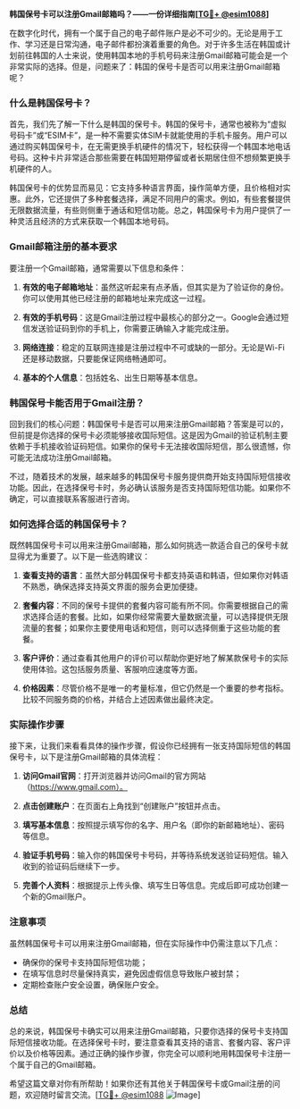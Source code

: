 **韩国保号卡可以注册Gmail邮箱吗？——一份详细指南[[TG💪+ @esim1088](https://t.me/s/esim1088)]**

在数字化时代，拥有一个属于自己的电子邮件账户是必不可少的。无论是用于工作、学习还是日常沟通，电子邮件都扮演着重要的角色。对于许多生活在韩国或计划前往韩国的人士来说，使用韩国本地的手机号码来注册Gmail邮箱可能会是一个非常实际的选择。但是，问题来了：韩国的保号卡是否可以用来注册Gmail邮箱呢？

### 什么是韩国保号卡？

首先，我们先了解一下什么是韩国的保号卡。韩国的保号卡，通常也被称为“虚拟号码卡”或“ESIM卡”，是一种不需要实体SIM卡就能使用的手机卡服务。用户可以通过购买韩国保号卡，在无需更换手机硬件的情况下，轻松获得一个韩国本地电话号码。这种卡片非常适合那些需要在韩国短期停留或者长期居住但不想频繁更换手机硬件的人。

韩国保号卡的优势显而易见：它支持多种语言界面，操作简单方便，且价格相对实惠。此外，它还提供了多种套餐选择，满足不同用户的需求。例如，有些套餐提供无限数据流量，有些则侧重于通话和短信功能。总之，韩国保号卡为用户提供了一种灵活且经济的方式来获取一个韩国本地号码。

### Gmail邮箱注册的基本要求

要注册一个Gmail邮箱，通常需要以下信息和条件：

1. **有效的电子邮箱地址**：虽然这听起来有点矛盾，但其实是为了验证你的身份。你可以使用其他已经注册的邮箱地址来完成这一过程。
   
2. **有效的手机号码**：这是Gmail注册过程中最核心的部分之一。Google会通过短信发送验证码到你的手机上，你需要正确输入才能完成注册。

3. **网络连接**：稳定的互联网连接是注册过程中不可或缺的一部分。无论是Wi-Fi还是移动数据，只要能保证网络畅通即可。

4. **基本的个人信息**：包括姓名、出生日期等基本信息。

### 韩国保号卡能否用于Gmail注册？

回到我们的核心问题：韩国保号卡是否可以用来注册Gmail邮箱？答案是可以的，但前提是你选择的保号卡必须能够接收国际短信。这是因为Gmail的验证机制主要依赖于手机接收验证码短信。如果你的保号卡无法接收国际短信，那么很遗憾，你可能无法成功注册Gmail邮箱。

不过，随着技术的发展，越来越多的韩国保号卡服务提供商开始支持国际短信接收功能。因此，在选择保号卡时，务必确认该服务是否支持国际短信功能。如果你不确定，可以直接联系客服进行咨询。

### 如何选择合适的韩国保号卡？

既然韩国保号卡可以用来注册Gmail邮箱，那么如何挑选一款适合自己的保号卡就显得尤为重要了。以下是一些选购建议：

1. **查看支持的语言**：虽然大部分韩国保号卡都支持英语和韩语，但如果你对韩语不熟悉，确保选择支持英文界面的服务会更加便捷。

2. **套餐内容**：不同的保号卡提供的套餐内容可能有所不同。你需要根据自己的需求选择合适的套餐。比如，如果你经常需要大量数据流量，可以选择提供无限流量的套餐；如果你主要使用电话和短信，则可以选择侧重于这些功能的套餐。

3. **客户评价**：通过查看其他用户的评价可以帮助你更好地了解某款保号卡的实际使用体验。这包括服务质量、客服响应速度等方面。

4. **价格因素**：尽管价格不是唯一的考量标准，但它仍然是一个重要的参考指标。比较不同服务商的价格，并结合上述因素做出最终决定。

### 实际操作步骤

接下来，让我们来看看具体的操作步骤，假设你已经拥有一张支持国际短信的韩国保号卡，以下是注册Gmail邮箱的具体流程：

1. **访问Gmail官网**：打开浏览器并访问Gmail的官方网站（https://www.gmail.com）。

2. **点击创建账户**：在页面右上角找到“创建账户”按钮并点击。

3. **填写基本信息**：按照提示填写你的名字、用户名（即你的新邮箱地址）、密码等信息。

4. **验证手机号码**：输入你的韩国保号卡号码，并等待系统发送验证码短信。输入收到的验证码后继续下一步。

5. **完善个人资料**：根据提示上传头像、填写生日等信息。完成后即可成功创建一个新的Gmail账户。

### 注意事项

虽然韩国保号卡可以用来注册Gmail邮箱，但在实际操作中仍需注意以下几点：

- 确保你的保号卡支持国际短信功能；
- 在填写信息时尽量保持真实，避免因虚假信息导致账户被封禁；
- 定期检查账户安全设置，确保账户安全。

### 总结

总的来说，韩国保号卡确实可以用来注册Gmail邮箱，只要你选择的保号卡支持国际短信接收功能。在选择保号卡时，要注意查看其支持的语言、套餐内容、客户评价以及价格等因素。通过正确的操作步骤，你完全可以顺利地用韩国保号卡注册一个属于自己的Gmail邮箱。

希望这篇文章对你有所帮助！如果你还有其他关于韩国保号卡或Gmail注册的问题，欢迎随时留言交流。[[TG💪+ @esim1088](https://t.me/s/esim1088) ![Image](https://i.postimg.cc/4NQfJmqS/Snipaste-2025-05-13-00-14-12.png)]